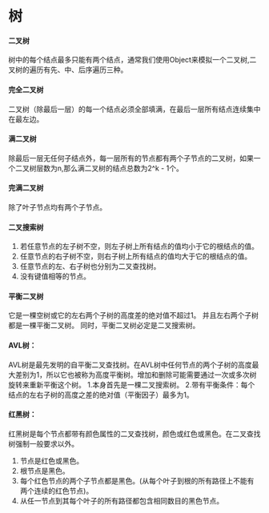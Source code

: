 # 树

#### 二叉树
树中的每个结点最多只能有两个结点，通常我们使用Object来模拟一个二叉树,二叉树的遍历有先、中、后序遍历三种。

#### 完全二叉树
二叉树（除最后一层）的每一个结点必须全部填满，在最后一层所有结点连续集中在最左边。

#### 满二叉树
除最后一层无任何子结点外，每一层所有的节点都有两个子节点的二叉树，如果一个二叉树层数为n,那么满二叉树的结点总数为2^k - 1个。

#### 完满二叉树
除了叶子节点均有两个子节点。

#### 二叉搜索树
1. 若任意节点的左子树不空，则左子树上所有结点的值均小于它的根结点的值。
2. 任意节点的右子树不空，则右子树上所有结点的值均大于它的根结点的值。
3. 任意节点的左、右子树也分别为二叉查找树。
4. 没有键值相等的节点。

#### 平衡二叉树
它是一棵空树或它的左右两个子树的高度差的绝对值不超过1。
并且左右两个子树都是一棵平衡二叉树。
同时，平衡二叉树必定是二叉搜索树。

#### AVL树：
AVL树是最先发明的自平衡二叉查找树。在AVL树中任何节点的两个子树的高度最大差别为1，所以它也被称为高度平衡树。增加和删除可能需要通过一次或多次树旋转来重新平衡这个树。
1.本身首先是一棵二叉搜索树。
2.带有平衡条件：每个结点的左右子树的高度之差的绝对值（平衡因子）最多为1。

#### 红黑树：
红黑树是每个节点都带有颜色属性的二叉查找树，颜色或红色或黑色。在二叉查找树强制一般要求以外。
1. 节点是红色或黑色。
2. 根节点是黑色。
3. 每个红色节点的两个子节点都是黑色。(从每个叶子到根的所有路径上不能有两个连续的红色节点)。
4. 从任一节点到其每个叶子的所有路径都包含相同数目的黑色节点。
